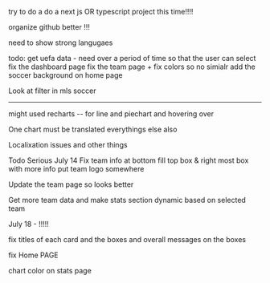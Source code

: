 try to do a  do a next js OR typescript project this time!!!!



organize github better !!!

need to show strong langugaes


todo:
get uefa data
    - need over a period of time so that the user can select
fix the dashboard page
fix the team page + fix colors so no simialr
add the soccer background on home page

Look at filter in mls soccer



____
might used recharts
    -- for line and piechart
and hovering over

One chart must be translated everythings else also


Localixation issues
and other things

Todo Serious
July 14
Fix team info at bottom
fill top box & right most box with more info
put team logo somewhere

Update the team page so looks better

Get more team data and make stats section dynamic based on selected team


July 18 - !!!!!

fix titles of each card
and the boxes and overall messages on the boxes

fix Home PAGE

chart color on stats page